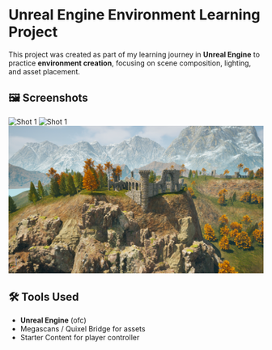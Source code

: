 # Unreal Engine Environment Learning Project

This project was created as part of my learning journey in **Unreal Engine** to practice **environment creation**, focusing on scene composition, lighting, and asset placement.

## 🖼 Screenshots
![Shot 1](HighresScreenshot00000.png) 
![Shot 1](HighresScreenshot00001.png) 
![Shot 1](HighresScreenshot00002.png) 

## 🛠 Tools Used
- **Unreal Engine** (ofc)
- Megascans / Quixel Bridge for assets
- Starter Content for player controller
